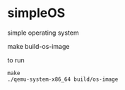 # simpleOS
simple operating system

make build-os-image

to run 
```
make
./qemu-system-x86_64 build/os-image
```
